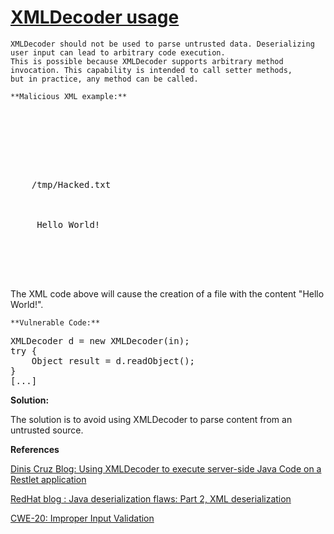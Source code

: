 # [XMLDecoder usage](http://find-sec-bugs.github.io/bugs.htm#XML_DECODER)

    XMLDecoder should not be used to parse untrusted data. Deserializing user input can lead to arbitrary code execution.
    This is possible because XMLDecoder supports arbitrary method invocation. This capability is intended to call setter methods,
    but in practice, any method can be called.

    **Malicious XML example:**

<pre>

 <!--?xml version="1.0" encoding="UTF-8" ?-->

 <java version="1.4.0" class="java.beans.XMLDecoder">

  <object class="java.io.PrintWriter"> 
   <string>
    /tmp/Hacked.txt
   </string> 
   <void method="println"> 
    <string>
     Hello World!
    </string> 
   </void> 
   <void method="close" /> </object>

 </java>
</pre>

The XML code above will cause the creation of a file with the content "Hello World!".

    **Vulnerable Code:**  

<pre>XMLDecoder d = new XMLDecoder(in);
try {
    Object result = d.readObject();
}
[...]</pre>

**Solution:**  

The solution is to avoid using XMLDecoder to parse content from an untrusted source.

**References**  

[Dinis Cruz Blog: Using XMLDecoder to execute server-side Java Code on a Restlet application](http://blog.diniscruz.com/2013/08/using-xmldecoder-to-execute-server-side.html)  

[RedHat blog : Java deserialization flaws: Part 2, XML deserialization](https://securityblog.redhat.com/2014/01/23/java-deserialization-flaws-part-2-xml-deserialization/)  

[CWE-20: Improper Input Validation](http://cwe.mitre.org/data/definitions/20.html)